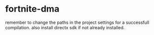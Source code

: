 # fortnite-dma

remember to change the paths in the project settings for a successfull compilation.
also install directx sdk if not already installed.
